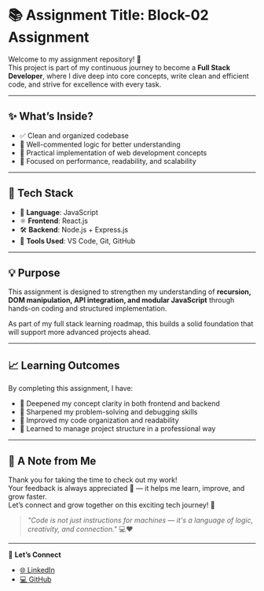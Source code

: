 # 📚 Assignment Title: Block-02 Assignment

Welcome to my assignment repository! 🚀  
This project is part of my continuous journey to become a **Full Stack Developer**, where I dive deep into core concepts, write clean and efficient code, and strive for excellence with every task.

---

## ✨ What’s Inside?

- ✅ Clean and organized codebase
- 🧠 Well-commented logic for better understanding
- 📌 Practical implementation of web development concepts
- 🚀 Focused on performance, readability, and scalability

---

## 📂 Tech Stack

- 🧾 **Language**: JavaScript
- ⚛️ **Frontend**: React.js
- 🛠️ **Backend**: Node.js + Express.js
- 🧰 **Tools Used**: VS Code, Git, GitHub

---

## 💡 Purpose

This assignment is designed to strengthen my understanding of **recursion, DOM manipulation, API integration, and modular JavaScript** through hands-on coding and structured implementation.

As part of my full stack learning roadmap, this builds a solid foundation that will support more advanced projects ahead.

---

## 📈 Learning Outcomes

By completing this assignment, I have:

- 📖 Deepened my concept clarity in both frontend and backend
- 🧩 Sharpened my problem-solving and debugging skills
- 🧹 Improved my code organization and readability
- 🧠 Learned to manage project structure in a professional way

---

## 🙏 A Note from Me

Thank you for taking the time to check out my work!  
Your feedback is always appreciated 💬 — it helps me learn, improve, and grow faster.  
Let’s connect and grow together on this exciting tech journey! 🚀

> _"Code is not just instructions for machines — it's a language of logic, creativity, and connection."_ 💻❤️

---

🔗 **Let’s Connect**  
- [🌐 LinkedIn](https://www.linkedin.com/in/anoop-shukla)  
- [💻 GitHub](https://github.com/yourusername)
